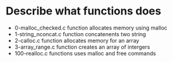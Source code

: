#  Describe  what functions does
- 0-malloc_checked.c function allocates memory using malloc
- 1-string_nconcat.c function  concatenents two string
- 2-calloc.c  function  allocates memory  for an array 
- 3-array_range.c function creates an array of intergers
- 100-realloc.c functions uses malloc and free commands     
